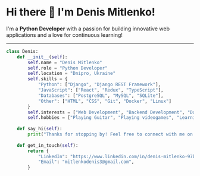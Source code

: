# Hi there 👋 I'm Denis Mitlenko!

I'm a **Python Developer** with a passion for building innovative web applications and a love for continuous learning!

---

```python
class Denis:
    def __init__(self):
        self.name = "Denis Mitlenko"
        self.role = "Python Developer"
        self.location = "Dnipro, Ukraine"
        self.skills = {
            "Python": ["Django", "Django REST Framework"],
            "JavaScript": ["React", "Redux", "TypeScript"],
            "Databases": ["PostgreSQL", "MySQL", "SQLite"],
            "Other": ["HTML", "CSS", "Git", "Docker", "Linux"]
        }
        self.interests = ["Web Development", "Backend Development", "Data Science", "Machine Learning"]
        self.hobbies = ["Playing Guitar", "Playing videogames", "Learning New Technologies"]
    
    def say_hi(self):
        print("Thanks for stopping by! Feel free to connect with me on LinkedIn or send me an email.")
    
    def get_in_touch(self):
        return {
            "LinkedIn": "https://www.linkedin.com/in/denis-mitlenko-97b305292/",
            "Email": "mitlenkodenis3@gmail.com",
        }
```
